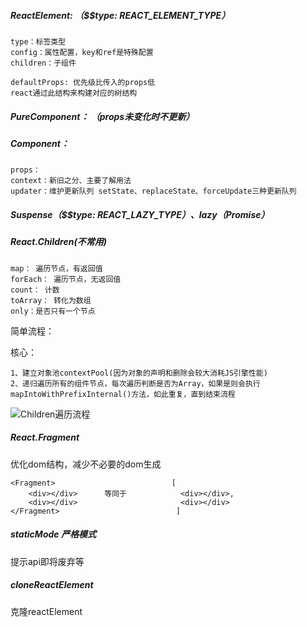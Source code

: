 ##### ReactElement: （$$type: REACT_ELEMENT_TYPE）

    type：标签类型
    config：属性配置，key和ref是特殊配置
    children：子组件
    
    defaultProps: 优先级比传入的props低
    react通过此结构来构建对应的树结构
    
##### PureComponent： （props未变化时不更新）

##### Component：

    props：
    context：新旧之分、主要了解用法
    updater：维护更新队列 setState、replaceState、forceUpdate三种更新队列
    
##### Suspense（$$type: REACT_LAZY_TYPE）、lazy（Promise）

##### React.Children(不常用)

    map： 遍历节点，有返回值
    forEach： 遍历节点，无返回值
    count： 计数
    toArray： 转化为数组
    only：是否只有一个节点
    
简单流程：

核心：
    
    1、建立对象池contextPool(因为对象的声明和删除会较大消耗JS引擎性能)
    2、递归遍历所有的组件节点，每次遍历判断是否为Array，如果是则会执行mapIntoWithPrefixInternal()方法，如此重复，直到结束流程

![Children遍历流程](https://pozvqg.dm.files.1drv.com/y4mmeXuR-FkgNj-8c2xEInueibhFoYSEdG7un9nWggJFV1nYGsjb6S8m0D776nWAyuXHwKz1kCVMelh96STs4RYe9EVppRjlQyiu7jwrPqH9iM-cR4YPS7UbJkFTZHg62yMg6k8n_c-DMQOoEzZhvmCdR8LAEPFY4JQvypWYj3LF1EpeR5zp6OIfkPOk3qei4Qwz903Q9lxtWpavsva6TceyQ?width=768&height=1152&cropmode=none)

##### React.Fragment

优化dom结构，减少不必要的dom生成

    <Fragment>                          [
        <div></div>      等同于            <div></div>,
        <div></div>                       <div></div>
    </Fragment>                          ]
   
##### staticMode 严格模式

提示api即将废弃等

##### cloneReactElement

克隆reactElement   